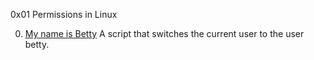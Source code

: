 0x01 Permissions in Linux

0. [My name is Betty](./0-iam_betty) A script that switches the current user to the user betty.